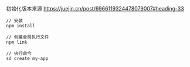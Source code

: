 初始化版本来源
https://juejin.cn/post/6966119324478079007#heading-33



```
// 安装
npm install

// 创建全局执行文件
npm link

// 执行命令
sd create my-app
```
